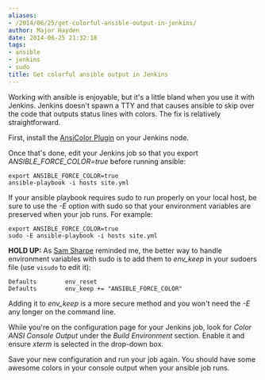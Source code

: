 ```yaml
---
aliases:
- /2014/06/25/get-colorful-ansible-output-in-jenkins/
author: Major Hayden
date: 2014-06-25 21:32:18
tags:
- ansible
- jenkins
- sudo
title: Get colorful ansible output in Jenkins
---
```


Working with ansible is enjoyable, but it's a little bland when you use it with Jenkins. Jenkins doesn't spawn a TTY and that causes ansible to skip over the code that outputs status lines with colors. The fix is relatively straightforward.

First, install the [AnsiColor Plugin][1] on your Jenkins node.

Once that's done, edit your Jenkins job so that you export _ANSIBLE\_FORCE\_COLOR=true_ before running ansible:

```
export ANSIBLE_FORCE_COLOR=true
ansible-playbook -i hosts site.yml
```


If your ansible playbook requires sudo to run properly on your local host, be sure to use the _-E_ option with sudo so that your environment variables are preserved when your job runs. For example:

```
export ANSIBLE_FORCE_COLOR=true
sudo -E ansible-playbook -i hosts site.yml
```


**HOLD UP:** As [Sam Sharpe][2] reminded me, the better way to handle environment variables with sudo is to add them to _env_keep_ in your sudoers file (use `visudo` to edit it):

```
Defaults        env_reset
Defaults        env_keep += "ANSIBLE_FORCE_COLOR"
```


Adding it to _env_keep_ is a more secure method and you won't need the _-E_ any longer on the command line.

While you're on the configuration page for your Jenkins job, look for _Color ANSI Console Output_ under the _Build Environment_ section. Enable it and ensure _xterm_ is selected in the drop-down box.

Save your new configuration and run your job again. You should have some awesome colors in your console output when your ansible job runs.

 [1]: https://wiki.jenkins-ci.org/display/JENKINS/AnsiColor+Plugin
 [2]: http://twitter.com/SamJSharpe/status/481921454263787520